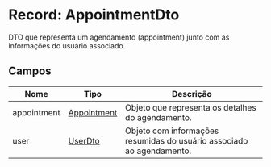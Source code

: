 <h1>Record: AppointmentDto</h1>
<p>DTO que representa um agendamento (appointment) junto com as informações do usuário associado.</p>

<h2>Campos</h2>
<table>
  <thead>
    <tr>
      <th>Nome</th>
      <th>Tipo</th>
      <th>Descrição</th>
    </tr>
  </thead>
  <tbody>
    <tr>
      <td>appointment</td>
      <td><a href="https://github.com/EricksonLOOP/DoctorProject/blob/main/backend/src/main/java/org/edev/doctorappbackend/Doc/ModulesDoc/AppointmentDoc/AppointmentEntityDoc.md">Appointment</a></td>
      <td>Objeto que representa os detalhes do agendamento.</td>
    </tr>
    <tr>
      <td>user</td>
      <td><a href="https://github.com/EricksonLOOP/DoctorProject/blob/main/backend/src/main/java/org/edev/doctorappbackend/Doc/ModulesDoc/UserDoc/UserDtoDoc.md">UserDto</a></td>
      <td>Objeto com informações resumidas do usuário associado ao agendamento.</td>
    </tr>
  </tbody>
</table>
